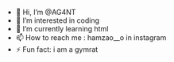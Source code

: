 - 👋 Hi, I’m @AG4NT
- 👀 I’m interested in coding
- 🌱 I’m currently learning html
- 📫 How to reach me : hamzao__o in instagram
- ⚡ Fun fact: i am a gymrat

<!---
AG4NT/AG4NT is a ✨ special ✨ repository because its `README.md` (this file) appears on your GitHub profile.
You can click the Preview link to take a look at your changes.
--->
